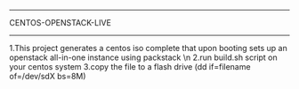 *********************
CENTOS-OPENSTACK-LIVE
*********************

1.This project generates a centos iso complete that upon booting sets up an openstack all-in-one instance using packstack \n
2.run build.sh script on your centos system
3.copy the file to a flash drive (dd if=filename of=/dev/sdX bs=8M)


